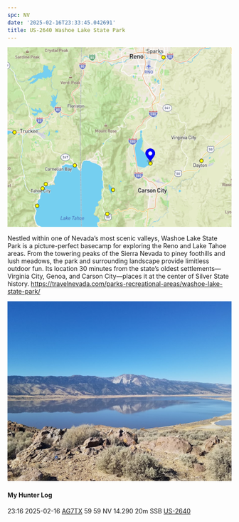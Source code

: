 ```yaml
---
spc: NV
date: '2025-02-16T23:33:45.042691'
title: US-2640 Washoe Lake State Park
---
```


![pasted_image.png](/static/pasted_image_0110.png)

Nestled within one of Nevada’s most scenic valleys, Washoe Lake State Park is a picture-perfect basecamp for exploring the Reno and Lake Tahoe areas. From the towering peaks of the Sierra Nevada to piney foothills and lush meadows, the park and surrounding landscape provide limitless outdoor fun. Its location 30 minutes from the state’s oldest settlements—Virginia City, Genoa, and Carson City—places it at the center of Silver State history.
https://travelnevada.com/parks-recreational-areas/washoe-lake-state-park/


![pasted_image001.png](/static/pasted_image001_0091.png)

#### My Hunter Log
23:16    2025-02-16    [AG7TX](https://qrz.com/db/AG7TX)    59    59    NV    14.290    20m    SSB    [US-2640](https://pota.app/#/park/US-2640)